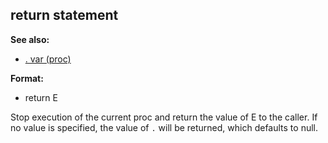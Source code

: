 ## return statement
**See also:**
*   [. var (proc)](/proc/var/%2e)
<!-- -->
**Format:**
*   return E


Stop execution of the current proc and return the value of E to
the caller. If no value is specified, the value of `.` will be returned,
which defaults to null.